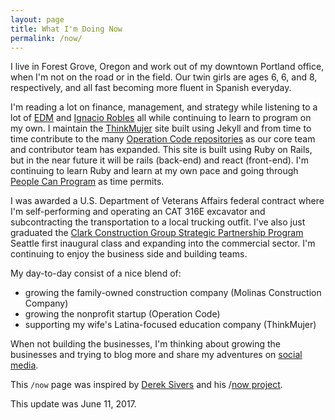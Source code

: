 ```yaml
---
layout: page
title: What I'm Doing Now
permalink: /now/
---
```


I live in Forest Grove, Oregon and work out of my downtown Portland office, when I'm not on the road or in the field. Our twin girls are ages 6, 6, and 8, respectively, and all fast becoming more fluent in Spanish everyday.

I'm reading a lot on finance, management, and strategy while listening to a lot of [EDM](https://open.spotify.com/user/1137072174/playlist/4XAEkK9s6yTAGyTtaMEC0e) and [Ignacio Robles](https://open.spotify.com/user/123891019/playlist/2NFJsDhYBgIs5cRWzYZsfb) all while continuing to learn to program on my own. I maintain the [ThinkMujer](https://thinkmujer.com) site built using Jekyll and from time to time contribute to the many [Operation Code repositories](https://github.com/OperationCode/) as our core team and contributor team has expanded. This site is built using Ruby on Rails, but in the near future it will be rails (back-end) and react (front-end). I'm continuing to learn Ruby and learn at my own pace and going through [People Can Program](https://peoplecanprogram.com/index.html) as time permits.

I was awarded a U.S. Department of Veterans Affairs federal contract where I'm self-performing and operating an CAT 316E excavator and subcontracting the transportation to a local trucking outfit. I've also just graduated the [Clark Construction Group Strategic Partnership Program](http://clarkconstruction.com/news/clark-kicks-strategic-partnership-program-seattle) Seattle first inaugural class and expanding into the commercial sector. I'm continuing to enjoy the business side and building teams.

My day-to-day consist of a nice blend of:
- growing the family-owned construction company (Molinas Construction Company)
- growing the nonprofit startup (Operation Code)
- supporting my wife's Latina-focused education company (ThinkMujer)

When not building the businesses, I'm thinking about growing the businesses and trying to blog more and share my adventures on [social media](/connecting).

This `/now` page was inspired by [Derek Sivers](https://sivers.org/) and his /[now project](https://sivers.org/nowff).

This update was June 11, 2017.
